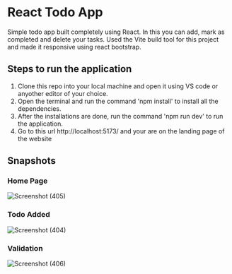 # React Todo App 
Simple todo app built completely using React. In this you can add, mark as completed and delete your tasks. Used the Vite build tool for this project and made it responsive using react bootstrap.

## Steps to run the application
1. Clone this repo into your local machine and open it using VS code or anyother editor of your choice.
2. Open the terminal and run the command 'npm install' to install all the dependencies.
3. After the installations are done, run the command 'npm run dev' to run the application.
4. Go to this url http://localhost:5173/ and your are on the landing page of the website

## Snapshots
### Home Page
![Screenshot (405)](https://user-images.githubusercontent.com/65860350/232019661-bd419841-7c51-4a4e-a5f7-235597955dc9.png)
### Todo Added
![Screenshot (404)](https://user-images.githubusercontent.com/65860350/232019698-6bf78707-f710-4f93-ba10-d2a2413a0025.png)
### Validation
![Screenshot (406)](https://user-images.githubusercontent.com/65860350/232019747-7d386129-fff1-4839-9123-506c1e5af14f.png)
